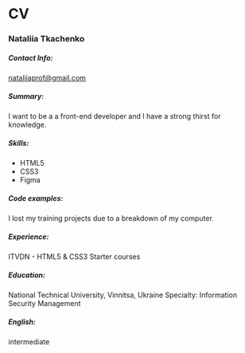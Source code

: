 # CV

### Nataliia Tkachenko

##### Contact Info: 
nataliiaprof@gmail.com

##### Summary:
I want to be a a front-end developer and I have a strong thirst for knowledge. 

##### Skills:
* HTML5 
* CSS3 
* Figma

##### Code examples:
I lost my training projects due to a breakdown of my computer.

##### Experience:
ITVDN - HTML5 & CSS3 Starter courses

##### Education: 
National Technical University, Vinnitsa, Ukraine
Specialty: Information Security Management

##### English: 
intermediate
